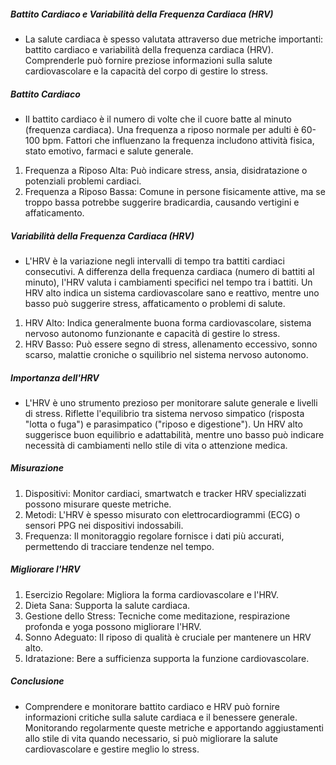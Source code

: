 ##### Battito Cardiaco e Variabilità della Frequenza Cardiaca (HRV)
* La salute cardiaca è spesso valutata attraverso due metriche importanti: battito cardiaco e variabilità della frequenza cardiaca (HRV). Comprenderle può fornire preziose informazioni sulla salute cardiovascolare e la capacità del corpo di gestire lo stress.

##### Battito Cardiaco
* Il battito cardiaco è il numero di volte che il cuore batte al minuto (frequenza cardiaca). Una frequenza a riposo normale per adulti è 60-100 bpm. Fattori che influenzano la frequenza includono attività fisica, stato emotivo, farmaci e salute generale.

1. Frequenza a Riposo Alta: Può indicare stress, ansia, disidratazione o potenziali problemi cardiaci.
2. Frequenza a Riposo Bassa: Comune in persone fisicamente attive, ma se troppo bassa potrebbe suggerire bradicardia, causando vertigini e affaticamento.

##### Variabilità della Frequenza Cardiaca (HRV)
* L'HRV è la variazione negli intervalli di tempo tra battiti cardiaci consecutivi. A differenza della frequenza cardiaca (numero di battiti al minuto), l'HRV valuta i cambiamenti specifici nel tempo tra i battiti. Un HRV alto indica un sistema cardiovascolare sano e reattivo, mentre uno basso può suggerire stress, affaticamento o problemi di salute.

1. HRV Alto: Indica generalmente buona forma cardiovascolare, sistema nervoso autonomo funzionante e capacità di gestire lo stress.
2. HRV Basso: Può essere segno di stress, allenamento eccessivo, sonno scarso, malattie croniche o squilibrio nel sistema nervoso autonomo.

##### Importanza dell'HRV
* L'HRV è uno strumento prezioso per monitorare salute generale e livelli di stress. Riflette l'equilibrio tra sistema nervoso simpatico (risposta "lotta o fuga") e parasimpatico ("riposo e digestione"). Un HRV alto suggerisce buon equilibrio e adattabilità, mentre uno basso può indicare necessità di cambiamenti nello stile di vita o attenzione medica.

##### Misurazione
1. Dispositivi: Monitor cardiaci, smartwatch e tracker HRV specializzati possono misurare queste metriche.
2. Metodi: L'HRV è spesso misurato con elettrocardiogrammi (ECG) o sensori PPG nei dispositivi indossabili.
3. Frequenza: Il monitoraggio regolare fornisce i dati più accurati, permettendo di tracciare tendenze nel tempo.

##### Migliorare l'HRV
1. Esercizio Regolare: Migliora la forma cardiovascolare e l'HRV.
2. Dieta Sana: Supporta la salute cardiaca.
3. Gestione dello Stress: Tecniche come meditazione, respirazione profonda e yoga possono migliorare l'HRV.
4. Sonno Adeguato: Il riposo di qualità è cruciale per mantenere un HRV alto.
5. Idratazione: Bere a sufficienza supporta la funzione cardiovascolare.

##### Conclusione
* Comprendere e monitorare battito cardiaco e HRV può fornire informazioni critiche sulla salute cardiaca e il benessere generale. Monitorando regolarmente queste metriche e apportando aggiustamenti allo stile di vita quando necessario, si può migliorare la salute cardiovascolare e gestire meglio lo stress.